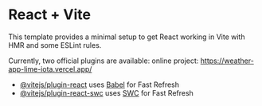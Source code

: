 # React + Vite

This template provides a minimal setup to get React working in Vite with HMR and some ESLint rules.

Currently, two official plugins are available:
online project: https://weather-app-lime-iota.vercel.app/

- [@vitejs/plugin-react](https://github.com/vitejs/vite-plugin-react/blob/main/packages/plugin-react/README.md) uses [Babel](https://babeljs.io/) for Fast Refresh
- [@vitejs/plugin-react-swc](https://github.com/vitejs/vite-plugin-react-swc) uses [SWC](https://swc.rs/) for Fast Refresh
